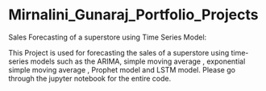 # Mirnalini_Gunaraj_Portfolio_Projects
Sales Forecasting of a superstore using Time Series Model:
   
  
  
  This Project is used for forecasting the sales of a superstore using time-series models such as the ARIMA, simple moving average , exponential simple moving average ,
  Prophet model and LSTM model. Please go through the jupyter notebook for the entire code.
